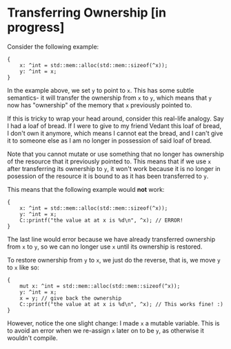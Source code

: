 # Transferring Ownership [in progress]

Consider the following example:

    {
        x: ^int = std::mem::alloc(std::mem::sizeof(^x));
        y: ^int = x;
    }

In the example above, we set `y` to point to `x`. This has some subtle 
semantics- it will transfer the ownership from `x` to `y`, which means that `y`
now has "ownership" of the memory that `x` previously pointed to.

If this is tricky to wrap your head around, consider this real-life analogy. 
Say I had a loaf of bread. If I were to give to my friend Vedant this loaf of 
bread, I don't own it anymore, which means I cannot eat the bread, and I 
can't give it to someone else as I am no longer in possession of said loaf of bread. 

Note that you cannot mutate or use something that no longer has ownership of 
the resource that it previously pointed to. This means that if we use `x` after 
transferring its ownership to `y`, it won't work because it is no longer in 
posession of the resource it is bound to as it has been transferred to `y`.

This means that the following example would **not** work:

```
{
    x: ^int = std::mem::alloc(std::mem::sizeof(^x));
    y: ^int = x;
    C::printf("the value at at x is %d\n", ^x); // ERROR!
}
```

The last line would error because we have already transferred 
ownership from `x` to `y`, so we can no longer use `x` until its ownership
is restored.

To restore ownership from `y` to `x`, we just do the reverse, that is, we
move `y` to `x` like so:

```
{
    mut x: ^int = std::mem::alloc(std::mem::sizeof(^x));
    y: ^int = x;
    x = y; // give back the ownership
    C::printf("the value at at x is %d\n", ^x); // This works fine! :)
}
```

However, notice the one slight change: I made `x` a mutable variable. This is to
avoid an error when we re-assign `x` later on to be `y`, as otherwise it wouldn't
compile.
